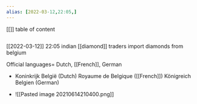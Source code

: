 ```yaml
---
alias: [2022-03-12,22:05,]
---
```

[[]]
table of content
```toc
```

[[2022-03-12]] 22:05
indian [[diamond]] traders import diamonds from belgium

 Official languages= Dutch, [[French]], German
- Koninkrijk België  (Dutch)
    Royaume de Belgique  ([[French]])
    Königreich Belgien  (German)
	
- ![[Pasted image 20210614210400.png]]
